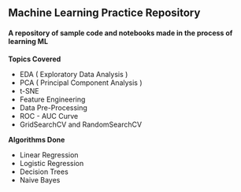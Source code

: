 ## Machine Learning Practice Repository
#### A repository of sample code and notebooks made in the process of learning ML
**Topics  Covered** 
+ EDA ( Exploratory Data Analysis )
+ PCA ( Principal Component Analysis )
+ t-SNE 
+ Feature Engineering
+ Data Pre-Processing
+ ROC  - AUC Curve
+ GridSearchCV and RandomSearchCV

**Algorithms Done** 
+ Linear Regression
+ Logistic Regression
+ Decision Trees
+ Naive Bayes
